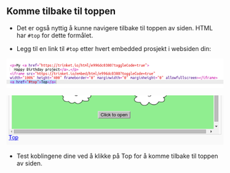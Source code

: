 ## Komme tilbake til toppen

+ Det er også nyttig å kunne navigere tilbake til toppen av siden. HTML har `#top` for dette formålet.

+ Legg til en link til `#top` etter hvert embedded prosjekt i websiden din:

![skjermbilde](images/showcase-top-code.png)

![skjermbilde](images/showcase-top-output.png)

+ Test koblingene dine ved å klikke på Top for å komme tilbake til toppen av siden.